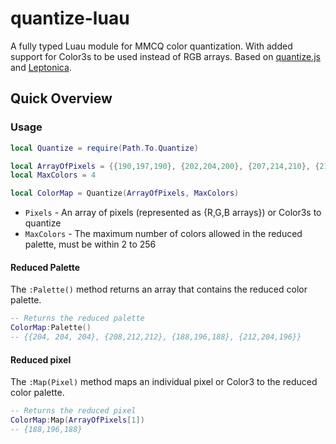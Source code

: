 quantize-luau
========

A fully typed Luau module for MMCQ color quantization. With added support for Color3s to be used instead of RGB arrays. Based on [quantize.js](https://github.com/olivierlesnicki/quantize) and [Leptonica](https://github.com/DanBloomberg/leptonica/blob/master/src/colorquant2.c).


Quick Overview
--------------

### Usage

`````lua
local Quantize = require(Path.To.Quantize)

local ArrayOfPixels = {{190,197,190}, {202,204,200}, {207,214,210}, {211,214,211}, {205,207,207}}
local MaxColors = 4

local ColorMap = Quantize(ArrayOfPixels, MaxColors)
`````

* `Pixels` - An array of pixels (represented as {R,G,B arrays}) or Color3s to quantize
* `MaxColors` - The maximum number of colors allowed in the reduced palette, must be within 2 to 256

#### Reduced Palette

The `:Palette()` method returns an array that contains the reduced color palette.

`````lua
-- Returns the reduced palette
ColorMap:Palette()
-- {{204, 204, 204}, {208,212,212}, {188,196,188}, {212,204,196}}
`````

#### Reduced pixel

The `:Map(Pixel)` method maps an individual pixel or Color3 to the reduced color palette.

`````lua
-- Returns the reduced pixel
ColorMap:Map(ArrayOfPixels[1])
-- {188,196,188}
`````
